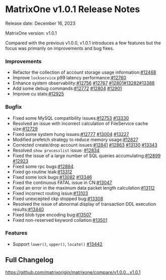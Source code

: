 # **MatrixOne v1.0.1 Release Notes**

Release date: December 16, 2023

MatrixOne version: v1.0.1

Compared with the previous v1.0.0, v1.0.1 introduces a few features but the focus was primarily on improvements and bug fixes.

### Improvements

- Refactor the collection of account storage usage information:[#12468](https://github.com/matrixorigin/matrixone/pull/12468)
- Improve `lockservice` p99 latency performance:[#12760](https://github.com/matrixorigin/matrixone/pull/12760)
- Enhance system observability:[#12756](https://github.com/matrixorigin/matrixone/pull/12756) [#12767](https://github.com/matrixorigin/matrixone/pull/12767) [#12801](https://github.com/matrixorigin/matrixone/pull/12756)[#13282](https://github.com/matrixorigin/matrixone/pull/12756)[#13388](https://github.com/matrixorigin/matrixone/pull/12756)
- Add some debug commands:[#12772](https://github.com/matrixorigin/matrixone/pull/12772) [#12804](https://github.com/matrixorigin/matrixone/pull/12804) [#12901](https://github.com/matrixorigin/matrixone/pull/12901)  
- Improve cu stats:[#12925](https://github.com/matrixorigin/matrixone/pull/12925)

### Bugfix

- Fixed some MySQL compatibility issues:[#12753](https://github.com/matrixorigin/matrixone/pull/12753) [#13330](https://github.com/matrixorigin/matrixone/pull/13330)
- Resolved an issue with incorrect calculation of FileService cache size:[#12729](https://github.com/matrixorigin/matrixone/pull/12729)
- Fixed some system hung issues:[#12777](https://github.com/matrixorigin/matrixone/pull/12777) [#13004](https://github.com/matrixorigin/matrixone/pull/13004) [#13227](https://github.com/matrixorigin/matrixone/pull/13227)
- Modified prefetch strategy to reduce memory usage:[#12827](https://github.com/matrixorigin/matrixone/pull/12827)
- Corrected create/drop account issues:[#12841](https://github.com/matrixorigin/matrixone/pull/12841) [#12863](https://github.com/matrixorigin/matrixone/pull/12863) [#13130](https://github.com/matrixorigin/matrixone/pull/13130) [#13343](https://github.com/matrixorigin/matrixone/pull/13343)
- Resolved `show processlist` issue: [#12834](https://github.com/matrixorigin/matrixone/pull/12834)
- Fixed the issue of a large number of SQL queries accumulating:[#12899](https://github.com/matrixorigin/matrixone/pull/12899) [#12923](https://github.com/matrixorigin/matrixone/pull/12923)
- Fixed some rpc bugs:[#12884](https://github.com/matrixorigin/matrixone/pull/12884)
- Fixed go routine leak:[#13312](https://github.com/matrixorigin/matrixone/pull/13312)
- Fixed some lock bugs:[#13082](https://github.com/matrixorigin/matrixone/pull/13082) [#13346](https://github.com/matrixorigin/matrixone/pull/13346)
- Fixed the continuous FATAL issue in CN:[#13047](https://github.com/matrixorigin/matrixone/pull/13047)
- Fixed an error in the maximum data packet length calculation:[#13112](https://github.com/matrixorigin/matrixone/pull/13112)
- Fixed incorrect routing issue:[#13103](https://github.com/matrixorigin/matrixone/pull/13103)
- Fixed unexcepted ckp stopped bug:[#13308](https://github.com/matrixorigin/matrixone/pull/13308)
- Resolved the issue of abnormal display of transaction DDL execution results:[#13440](https://github.com/matrixorigin/matrixone/pull/13440)
- Fixed blob type encoding bug:[#13507](https://github.com/matrixorigin/matrixone/pull/13057)
- Fixed non-reserved keyword collation:[#13501](https://github.com/matrixorigin/matrixone/pull/13051)

### Features

- Support `lower()`, `upper()`, `locate()` [#13442](https://github.com/matrixorigin/matrixone/pull/13442)

## Full Changelog

<https://github.com/matrixorigin/matrixone/compare/v1.0.0...v1.0.1>